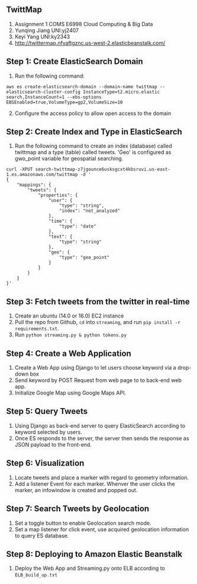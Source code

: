 ## TwittMap
1. Assignment 1 COMS E6998 Cloud Computing & Big Data
2. Yunqing Jiang  UNI:yj2407
3. Keyi Yang      UNI:ky2343
4. http://twittermap.nfvaftgznc.us-west-2.elasticbeanstalk.com/

## Step 1: Create ElasticSearch Domain
1. Run the following command:
```
aws es create-elasticsearch-domain --domain-name twittmap --elasticsearch-cluster-config InstanceType=t2.micro.elastic
search,InstanceCount=1 --ebs-options EBSEnabled=true,VolumeType=gp2,VolumeSize=10
```
2. Configure the access policy to allow open access to the domain

## Step 2: Create Index and Type in ElasticSearch
1. Run the following command to create an index (database) called twittmap and a type (table) called tweets. 'Geo' is configured as gwo_point variable for geospatial searching.
```
curl -XPUT search-twittmap-z7jgounce6usksgcxt4kbsruvi.us-east-1.es.amazonaws.com/twittmap -d '
{
    "mappings": {
        "tweets": {
            "properties": {
                "user": {
                    "type": "string",
                    "index": "not_analyzed"
                },
                "time": {
                    "type": "date"
                },
                "text": {
                    "type": "string"
                },
                "geo": {
                    "type": "geo_point"
                }
            }
        }
    }
}'
```

## Step 3: Fetch tweets from the twitter in real-time
1. Create an ubuntu (14.0 or 16.0) EC2 instance
2. Pull the repo from Github, `cd` into `streaming`, and run `pip install -r requirements.txt`.
3. Run `python streaming.py & python tokens.py`

## Step 4: Create a Web Application
1. Create a Web App using Django to let users choose keyword via a drop-down box
2. Send keyword by POST Request from web page to to back-end web app.
3. Initialize Google Map using Google Maps API.

## Step 5: Query Tweets
1. Using Django as back-end server to query ElasticSearch according to keyword selected by users.
2. Once ES responds to the server, the server then sends the response as JSON payload to the front-end.

## Step 6: Visualization
1. Locate tweets and place a marker with regard to geometry information.
2. Add a listener Event for each marker. Whenver the user clicks the marker, an infowindow is created and popped out.

## Step 7: Search Tweets by Geolocation
1. Set a toggle button to enable Geolocation search mode.
2. Set a map listener for click event, use acquired geolocation information to query ES database.

## Step 8: Deploying to Amazon Elastic Beanstalk
1. Deploy the Web App and Streaming.py onto ELB according to `ELB_build_up.txt`
